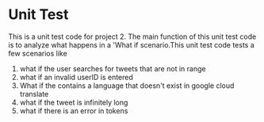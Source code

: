 # Unit Test 
This is a  unit test code for project 2.
The main function of this unit test code is to analyze what happens in a 'What if scenario.This unit test code tests a few scenarios like
1. what if the user  searches for tweets that are not in range
2. what if an invalid userID is entered 
3. What if the contains a language that doesn't exist in google cloud translate
4. what if the tweet is infinitely long
5. what if there is an error in tokens
